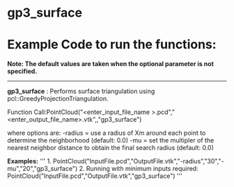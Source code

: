 # gp3\_surface

# Example Code to run the functions:

**Note: The default values are taken when the optional parameter is not specified.**
___

__gp3\_surface__ : Performs surface triangulation using pcl::GreedyProjectionTriangulation.

Function Call:PointCloud("<enter\_input\_file\_name >.pcd","<enter\_output\_file\_name>.vtk",<options>,"gp3\_surface")

where options are:
-radius   = use a radius of Xm around each point to determine the neighborhood (default: 0.0)
-mu       = set the multipler of the nearest neighbor distance to obtain the final search radius (default: 0.0)

__Examples:__
'''
		1. PointCloud("InputFile.pcd","OutputFile.vtk","-radius","30","-mu","20","gp3\_surface")
		2. Running with minimum inputs required: PointCloud("InputFile.pcd","OutputFile.vtk","gp3\_surface")
'''
